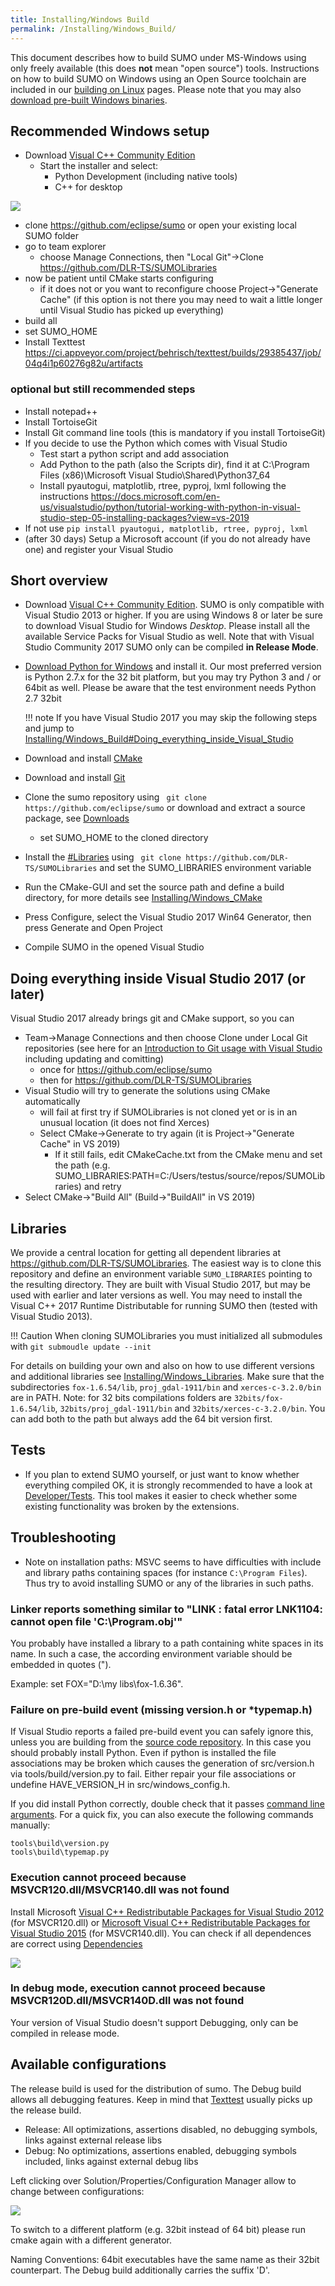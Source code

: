```yaml
---
title: Installing/Windows Build
permalink: /Installing/Windows_Build/
---
```


This document describes how to build SUMO under MS-Windows using only
freely available (this does **not** mean "open source") tools.
Instructions on how to build SUMO on Windows using an Open Source
toolchain are included in our [building on
Linux](../Installing/Linux_Build.md) pages. Please note that you
may also [download pre-built Windows binaries](../Downloads.md).

## Recommended Windows setup

- Download [Visual C++ Community Edition](https://www.visualstudio.com/vs/community/)
  - Start the installer and select:
    - Python Development (including native tools)
    - C++ for desktop

![](../images/VSInstall.png)

- clone https://github.com/eclipse/sumo or open your existing local SUMO folder
- go to team explorer
  - choose Manage Connections, then "Local Git"->Clone https://github.com/DLR-TS/SUMOLibraries
- now be patient until CMake starts configuring
  - if it does not or you want to reconfigure choose Project->"Generate Cache" (if this option is not there you may need to wait a little longer until Visual Studio has picked up everything)
- build all
- set SUMO_HOME
- Install Texttest https://ci.appveyor.com/project/behrisch/texttest/builds/29385437/job/04q4i1p60276g82u/artifacts

### optional but still recommended steps

- Install notepad++
- Install TortoiseGit
- Install Git command line tools (this is mandatory if you install TortoiseGit)
- If you decide to use the Python which comes with Visual Studio
  - Test start a python script and add association
  - Add Python to the path (also the Scripts dir), find it at C:\Program Files (x86)\Microsoft Visual Studio\Shared\Python37_64
  - Install pyautogui, matplotlib, rtree, pyproj, lxml following the instructions https://docs.microsoft.com/en-us/visualstudio/python/tutorial-working-with-python-in-visual-studio-step-05-installing-packages?view=vs-2019
- If not use `pip install pyautogui, matplotlib, rtree, pyproj, lxml`
- (after 30 days) Setup a Microsoft account (if you do not already have one) and register your Visual Studio

## Short overview

- Download [Visual C++ Community
  Edition](https://www.visualstudio.com/vs/community/). SUMO is only
  compatible with Visual Studio 2013 or higher. If you are using
  Windows 8 or later be sure to download Visual Studio for Windows
  *Desktop*. Please install all the available Service Packs for Visual
  Studio as well. Note that with Visual Studio Community 2017 SUMO
  only can be compiled **in Release Mode**.
- [Download Python for Windows](http://www.python.org/download/) and
  install it. Our most preferred version is Python 2.7.x for the 32
  bit platform, but you may try Python 3 and / or 64bit as well.
  Please be aware that the test environment needs Python 2.7 32bit

  !!! note
      If you have Visual Studio 2017 you may skip the following steps and jump to [Installing/Windows_Build#Doing_everything_inside_Visual_Studio](#doing_everything_inside_visual_studio_2017_or_later)

- Download and install [CMake](https://cmake.org/download/)
- Download and install [Git](https://git-scm.com/download/win)
- Clone the sumo repository using ` git clone https://github.com/eclipse/sumo` or download and extract a source
  package, see [Downloads](../Downloads.md)
  - set SUMO_HOME to the cloned directory
- Install the [\#Libraries](#libraries) using ` git clone https://github.com/DLR-TS/SUMOLibraries` and set the
  SUMO_LIBRARIES environment variable
- Run the CMake-GUI and set the source path and define a build
  directory, for more details see
  [Installing/Windows_CMake](../Installing/Windows_CMake.md)
- Press Configure, select the Visual Studio 2017 Win64 Generator, then
  press Generate and Open Project
- Compile SUMO in the opened Visual Studio

## Doing everything inside Visual Studio 2017 (or later)

Visual Studio 2017 already brings git and CMake support, so you can

- Team-\>Manage Connections and then choose Clone under Local Git
repositories (see here for an [Introduction to Git usage with Visual
Studio](https://docs.microsoft.com/en-us/azure/devops/repos/git/gitquickstart)
including updating and comitting)
  - once for <https://github.com/eclipse/sumo>
  - then for <https://github.com/DLR-TS/SUMOLibraries>
- Visual Studio will try to generate the solutions using CMake
automatically
  - will fail at first try if SUMOLibraries is not cloned yet or is in an unusual location (it does not find Xerces)
  - Select CMake->Generate to try again (it is Project->"Generate Cache" in VS 2019)
    - If it still fails, edit CMakeCache.txt from the CMake menu and set the path (e.g. SUMO_LIBRARIES:PATH=C:/Users/testus/source/repos/SUMOLibraries) and retry
- Select CMake->"Build All" (Build->"BuildAll" in VS 2019)

## Libraries

We provide a central location for getting all dependent libraries at
<https://github.com/DLR-TS/SUMOLibraries>. The easiest way is to clone
this repository and define an environment variable `SUMO_LIBRARIES`
pointing to the resulting directory. They are built with Visual Studio
2017, but may be used with earlier and later versions as well. You may
need to install the Visual C++ 2017 Runtime Distributable for running
SUMO then (tested with Visual Studio 2013). 

!!! Caution
    When cloning SUMOLibraries you must initialized all submodules with `git submoudle update --init`

For details on building your
own and also on how to use different versions and additional libraries
see [Installing/Windows_Libraries](../Installing/Windows_Libraries.md).
Make sure that the subdirectories `fox-1.6.54/lib`, `proj_gdal-1911/bin`
and `xerces-c-3.2.0/bin` are in PATH. Note: for 32 bits compilations
folders are `32bits/fox-1.6.54/lib`, `32bits/proj_gdal-1911/bin` and
`32bits/xerces-c-3.2.0/bin`. You can add both to the path but always add the
64 bit version first.

## Tests

- If you plan to extend SUMO yourself, or just want to know whether
  everything compiled OK, it is strongly recommended to have a look at
  [Developer/Tests](../Developer/Tests.md). This tool makes it
  easier to check whether some existing functionality was broken by
  the extensions.

## Troubleshooting

- Note on installation paths: MSVC seems to have difficulties with
  include and library paths containing spaces (for instance
  `C:\Program Files`). Thus try to avoid installing SUMO or any of the
  libraries in such paths.

### Linker reports something similar to "LINK : fatal error LNK1104: cannot open file 'C:\\Program.obj'"

You probably have installed a library to a path containing white spaces
in its name. In such a case, the according environment variable should
be embedded in quotes (").

Example: set FOX="D:\\my libs\\fox-1.6.36".

### Failure on pre-build event (missing version.h or \*typemap.h)

If Visual Studio reports a failed pre-build event you can safely ignore
this, unless you are building from the [source code
repository](../FAQ.md#how_do_i_access_the_code_repository). In
this case you should probably install Python. Even if python is
installed the file associations may be broken which causes the
generation of src/version.h via tools/build/version.py to fail. Either
repair your file associations or undefine HAVE_VERSION_H in
src/windows_config.h.

If you did install Python correctly, double check that it passes
[command line
arguments](http://stackoverflow.com/questions/2640971/windows-is-not-passing-command-line-arguments-to-python-programs-executed-from-t).
For a quick fix, you can also execute the following commands manually:

```
tools\build\version.py
tools\build\typemap.py
```

### Execution cannot proceed because MSVCR120.dll/MSVCR140.dll was not found

Install Microsoft [Visual C++ Redistributable Packages for Visual
Studio 2012](https://www.microsoft.com/en-US/download/details.aspx?id=30679)
(for MSVCR120.dll) or [Microsoft Visual C++ Redistributable Packages for
Visual Studio 2015](https://www.visualstudio.com/downloads/) (for
MSVCR140.dll). You can check if all dependences are correct using
[Dependencies](https://lucasg.github.io/Dependencies/)

![](../images/Dependencies.png)

### In debug mode, execution cannot proceed because MSVCR120D.dll/MSVCR140D.dll was not found

Your version of Visual Studio doesn't support Debugging, only can be
compiled in release mode.

## Available configurations

The release build is used for the distribution of sumo. The Debug build
allows all debugging features. Keep in mind that
[Texttest](../Developer/Tests.md) usually picks up the release
build.

- Release: All optimizations, assertions disabled, no debugging
  symbols, links against external release libs
- Debug: No optimizations, assertions enabled, debugging symbols
  included, links against external debug libs

Left clicking over Solution/Properties/Configuration Manager allow to
change between configurations:

![](../images/SwichDebugRelease.png)

To switch to a different platform (e.g. 32bit instead of 64 bit) please
run cmake again with a different generator.

Naming Conventions: 64bit executables have the same name as their 32bit
counterpart. The Debug build additionally carries the suffix 'D'.
